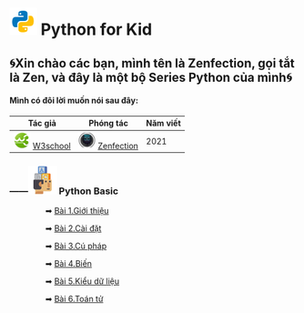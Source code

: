 # ![icons8-python.png](https://raw.githubusercontent.com/Zenfection/Image/master/2021/02/22-21-45-02-icons8-python.png) Python for Kid

## 🌀Xin chào các bạn, mình tên là Zenfection, gọi tắt là Zen, và đây là một bộ Series Python của mình🌀

#### Mình có đôi lời muốn nói sau đây:

| Tác giả                                                                                                                                                                                                                          | Phóng tác                                                                                                                                             | Năm viết |
| -------------------------------------------------------------------------------------------------------------------------------------------------------------------------------------------------------------------------------- | ----------------------------------------------------------------------------------------------------------------------------------------------------- | -------- |
| ![15548dee143968fb4dabbc71016811d6_icon - 01.png](https://raw.githubusercontent.com/Zenfection/Image/master/2021/02/22-21-46-55-15548dee143968fb4dabbc71016811d6_icon%20-%2001.png) [W3school](https://www.w3schools.com/python) | ![zencat.png](https://raw.githubusercontent.com/Zenfection/Image/master/2021/02/22-21-50-29-zencat.png) [Zenfection](https://facebook.com/zenfection) | 2021     |

### ——![Basic Knowledge.png](https://raw.githubusercontent.com/Zenfection/Image/master/2021/02/01-13-50-39-Basic%20Knowledge.png) Python Basic

                ➡ [Bài 1.Giới thiệu](https://github.com/Zenfection/Python/blob/main/Python%20Basic/1.Gioithieu.md)

                ➡ [Bài 2.Cài đặt](https://github.com/Zenfection/Python/blob/main/Python%20Basic/2.Caidat.md)

                ➡ [Bài 3.Cú pháp](https://github.com/Zenfection/Python/blob/main/Python%20Basic/3.Cuphap.md)

                ➡ [Bài 4.Biến](https://github.com/Zenfection/Python/blob/main/Python%20Basic/4.Biến.md)

                ➡ [Bài 5.Kiểu dữ liệu](https://github.com/Zenfection/Python/blob/main/Python%20Basic/5.Kieudulieu.md)

                ➡ [Bài 6.Toán tử](https://github.com/Zenfection/Python/blob/main/Python%20Basic/6.Toantu.md)
